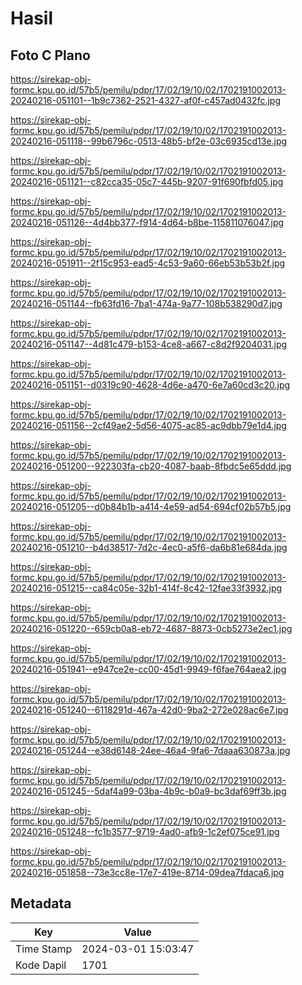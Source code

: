 # Hasil

## Foto C Plano

https://sirekap-obj-formc.kpu.go.id/57b5/pemilu/pdpr/17/02/19/10/02/1702191002013-20240216-051101--1b9c7362-2521-4327-af0f-c457ad0432fc.jpg

https://sirekap-obj-formc.kpu.go.id/57b5/pemilu/pdpr/17/02/19/10/02/1702191002013-20240216-051118--99b6796c-0513-48b5-bf2e-03c6935cd13e.jpg

https://sirekap-obj-formc.kpu.go.id/57b5/pemilu/pdpr/17/02/19/10/02/1702191002013-20240216-051121--c82cca35-05c7-445b-9207-91f690fbfd05.jpg

https://sirekap-obj-formc.kpu.go.id/57b5/pemilu/pdpr/17/02/19/10/02/1702191002013-20240216-051126--4d4bb377-f914-4d64-b8be-115811076047.jpg

https://sirekap-obj-formc.kpu.go.id/57b5/pemilu/pdpr/17/02/19/10/02/1702191002013-20240216-051911--2f15c953-ead5-4c53-9a60-66eb53b53b2f.jpg

https://sirekap-obj-formc.kpu.go.id/57b5/pemilu/pdpr/17/02/19/10/02/1702191002013-20240216-051144--fb63fd16-7ba1-474a-9a77-108b538290d7.jpg

https://sirekap-obj-formc.kpu.go.id/57b5/pemilu/pdpr/17/02/19/10/02/1702191002013-20240216-051147--4d81c479-b153-4ce8-a667-c8d2f9204031.jpg

https://sirekap-obj-formc.kpu.go.id/57b5/pemilu/pdpr/17/02/19/10/02/1702191002013-20240216-051151--d0319c90-4628-4d6e-a470-6e7a60cd3c20.jpg

https://sirekap-obj-formc.kpu.go.id/57b5/pemilu/pdpr/17/02/19/10/02/1702191002013-20240216-051156--2cf49ae2-5d56-4075-ac85-ac9dbb79e1d4.jpg

https://sirekap-obj-formc.kpu.go.id/57b5/pemilu/pdpr/17/02/19/10/02/1702191002013-20240216-051200--922303fa-cb20-4087-baab-8fbdc5e65ddd.jpg

https://sirekap-obj-formc.kpu.go.id/57b5/pemilu/pdpr/17/02/19/10/02/1702191002013-20240216-051205--d0b84b1b-a414-4e59-ad54-694cf02b57b5.jpg

https://sirekap-obj-formc.kpu.go.id/57b5/pemilu/pdpr/17/02/19/10/02/1702191002013-20240216-051210--b4d38517-7d2c-4ec0-a5f6-da6b81e684da.jpg

https://sirekap-obj-formc.kpu.go.id/57b5/pemilu/pdpr/17/02/19/10/02/1702191002013-20240216-051215--ca84c05e-32b1-414f-8c42-12fae33f3932.jpg

https://sirekap-obj-formc.kpu.go.id/57b5/pemilu/pdpr/17/02/19/10/02/1702191002013-20240216-051220--659cb0a8-eb72-4687-8873-0cb5273e2ec1.jpg

https://sirekap-obj-formc.kpu.go.id/57b5/pemilu/pdpr/17/02/19/10/02/1702191002013-20240216-051941--e947ce2e-cc00-45d1-9949-f6fae764aea2.jpg

https://sirekap-obj-formc.kpu.go.id/57b5/pemilu/pdpr/17/02/19/10/02/1702191002013-20240216-051240--6118291d-467a-42d0-9ba2-272e028ac6e7.jpg

https://sirekap-obj-formc.kpu.go.id/57b5/pemilu/pdpr/17/02/19/10/02/1702191002013-20240216-051244--e38d6148-24ee-46a4-9fa6-7daaa630873a.jpg

https://sirekap-obj-formc.kpu.go.id/57b5/pemilu/pdpr/17/02/19/10/02/1702191002013-20240216-051245--5daf4a99-03ba-4b9c-b0a9-bc3daf69ff3b.jpg

https://sirekap-obj-formc.kpu.go.id/57b5/pemilu/pdpr/17/02/19/10/02/1702191002013-20240216-051248--fc1b3577-9719-4ad0-afb9-1c2ef075ce91.jpg

https://sirekap-obj-formc.kpu.go.id/57b5/pemilu/pdpr/17/02/19/10/02/1702191002013-20240216-051858--73e3cc8e-17e7-419e-8714-09dea7fdaca6.jpg


## Metadata

| Key        | Value               |
| ---------- | ------------------- |
| Time Stamp | 2024-03-01 15:03:47 |
| Kode Dapil | 1701                |



